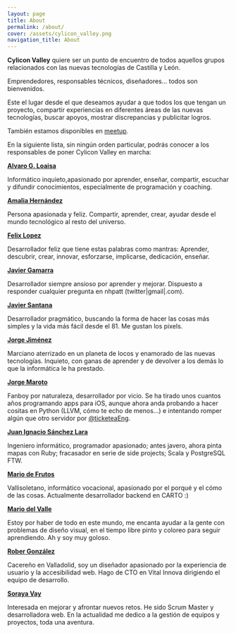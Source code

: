 ```yaml
---
layout: page
title: About
permalink: /about/
cover: /assets/cylicon_valley.png
navigation_title: About
---
```

**Cylicon Valley** quiere ser un punto de encuentro de todos aquellos grupos relacionados con las nuevas tecnologías de Castilla y León.

Emprendedores, responsables técnicos, diseñadores&#8230; todos son bienvenidos.

Este el lugar desde el que deseamos ayudar a que todos los que tengan un proyecto, compartir experiencias en diferentes áreas de las nuevas tecnologías, buscar apoyos, mostrar discrepancias y publicitar logros.

También estamos disponibles en [meetup](https://www.meetup.com/es-ES/Cylicon-Valley/).

En la siguiente lista, sin ningún orden particular, podrás conocer a los responsables de poner Cylicon Valley en marcha:

<a href="http://twitter.com/@aloaisa" target="_blank"><strong>Alvaro G. Loaisa</strong></a>

Informático inquieto,apasionado por aprender, enseñar, compartir, escuchar y difundir conocimientos, especialmente de programación y coaching.

<a href="http://twitter.com/@amaliahern" target="_blank"><strong>Amalia Hernández</strong> </a>

Persona apasionada y feliz. Compartir, aprender, crear, ayudar desde el mundo tecnológico al resto del universo.

<a href="http://twitter.com/@flopezluis" target="_blank"><strong>Felix Lopez</strong></a>

Desarrollador feliz que tiene estas palabras como mantras: Aprender, descubrir, crear, innovar, esforzarse, implicarse, dedicación, enseñar.

<a href="http://twitter.com/@nhpatt" target="_blank"><strong>Javier Gamarra</strong></a>

Desarrollador siempre ansioso por aprender y mejorar. Dispuesto a responder cualquier pregunta en nhpatt (twitter\|gmail\|.com).

<a href="http://twitter.com/@javisantana" target="_blank"><strong>Javier Santana</strong></a>

Desarrollador pragmático, buscando la forma de hacer las cosas más simples y la vida más fácil desde el 81. Me gustan los pixels.

<a href="http://twitter.com/@semurat" target="_blank"><strong>Jorge Jiménez</strong></a>

Marciano aterrizado en un planeta de locos y enamorado de las nuevas tecnologías. Inquieto, con ganas de aprender y de devolver a los demás lo que la informática le ha prestado.

<a href="http://twitter.com/@patoroco" target="_blank"><strong>Jorge Maroto</strong></a>

Fanboy por naturaleza, desarrollador por vicio. Se ha tirado unos cuantos años programando apps para iOS, aunque ahora anda probando a hacer cositas en Python (LLVM, cómo te echo de menos…) e intentando romper algún que otro servidor por [@ticketeaEng](http://twitter.com/@ticketeaEng).

<a href="http://twitter.com/@juanignaciosl" target="_blank"><strong>Juan Ignacio Sánchez Lara</strong></a>

Ingeniero informático, programador apasionado; antes javero, ahora pinta mapas con Ruby; fracasador en serie de side projects; Scala y PostgreSQL FTW.

<a href="http://twitter.com/@ethervoid" target="_blank"><strong>Mario de Frutos</strong></a>

Vallisoletano, informático vocacional, apasionado por el porqué y el cómo de las cosas. Actualmente desarrollador backend en CARTO :)

<a href="http://twitter.com/@maduil" target="_blank"><strong>Mario del Valle</strong></a>

Estoy por haber de todo en este mundo, me encanta ayudar a la gente con problemas de diseño visual, en el tiempo libre pinto y coloreo para seguir aprendiendo. Ah y soy muy goloso.

<a href="http://twitter.com/@robergd" target="_blank"><strong>Rober González</strong></a>

Cacereño en Valladolid, soy un diseñador apasionado por la experiencia de usuario y la accesibilidad web. Hago de CTO en Vital Innova dirigiendo el equipo de desarrollo.

<a href="http://twitter.com/@sorayavay" target="_blank"><strong>Soraya Vay</strong></a>

Interesada en mejorar y afrontar nuevos retos. He sido Scrum Master y desarrolladora web. En la actualidad me dedico a la gestión de equipos y proyectos, toda una aventura.
